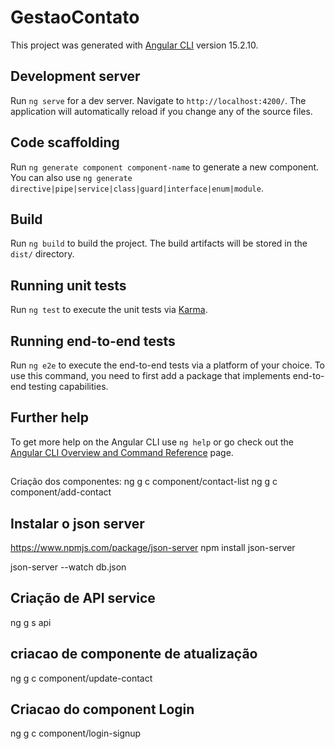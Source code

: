 # GestaoContato

This project was generated with [Angular CLI](https://github.com/angular/angular-cli) version 15.2.10.

## Development server

Run `ng serve` for a dev server. Navigate to `http://localhost:4200/`. The application will automatically reload if you change any of the source files.

## Code scaffolding

Run `ng generate component component-name` to generate a new component. You can also use `ng generate directive|pipe|service|class|guard|interface|enum|module`.

## Build

Run `ng build` to build the project. The build artifacts will be stored in the `dist/` directory.

## Running unit tests

Run `ng test` to execute the unit tests via [Karma](https://karma-runner.github.io).

## Running end-to-end tests

Run `ng e2e` to execute the end-to-end tests via a platform of your choice. To use this command, you need to first add a package that implements end-to-end testing capabilities.

## Further help

To get more help on the Angular CLI use `ng help` or go check out the [Angular CLI Overview and Command Reference](https://angular.io/cli) page.

##

Criação dos componentes:
ng g c component/contact-list
ng g c component/add-contact

## Instalar o json server

https://www.npmjs.com/package/json-server
npm install json-server

json-server --watch db.json

## Criação de API service

ng g s api

## criacao de componente de atualização

ng g c component/update-contact

## Criacao do component Login

ng g c component/login-signup
